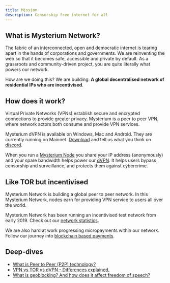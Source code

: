 ```yaml
---
title: Mission
description: Censorship free internet for all
---
```


## What is Mysterium Network? 
The fabric of an interconnected, open and democratic internet is tearing apart in the hands of corporations and governments. 
We are reinventing the web so that it becomes safe, accessible and private by default. As a grassroots and community-driven project, you are quite literally what powers our network.

How are we doing this? We are building: <b>A global decentralised network of residential IPs who are incentivised</b>.


## How does it work?
Virtual Private Networks (VPNs) establish secure and encrypted connections to provide greater privacy. Mysterium is a peer to peer VPN, where network actors both consume and provide VPN services. 

Mysterium dVPN is available on Windows, Mac and Android. They are currently running on Mainnet. <a href="https://www.mysteriumvpn.com/">Download</a> and tell us what you think on <a href="https://discord.com/invite/n3vtSwc">discord</a>.

When you run a <a href="http://mysterium.network/node">Mysterium Node</a> you share your IP address (anonymously) and your spare bandwidth helps power our <a href="https://mysterium.network/apps/">dVPN</a>. It helps users bypass censorship and surveillance, and protects them against cybercrime. 

## Like TOR but incentivised
Mysterium Network is building a global peer to peer network. In this Mysterium Network, nodes earn for providing VPN service to users all over the world. 

Mysterium Network has been running an incentivised test network from early 2019. Check out our <a href="https://stats.mysterium.network/">network statistics</a>. 

We are also hard at work progressing micropayments within our network. Follow our journey into <a href="https://mysterium.network/blog/">blockchain based payments</a>.

## Deep-dives
<ul>
  <li><a href="https://mysterium.network/2020/06/26/what-is-p2p-peer-to-peer-technology/">What is Peer to Peer (P2P) technology?</a></li>
  <li><a href="https://mysterium.network/2020/06/26/what-is-p2p-peer-to-peer-technology/">VPN vs TOR vs dVPN - Differences explained.</a></li>
  <li><a href="https://mysterium.network/2019/12/03/geoblocking-its-impact-on-free-speech-to-free-movies-online/">What is geoblocking? And how does it affect freedom of speech?</a></li>
